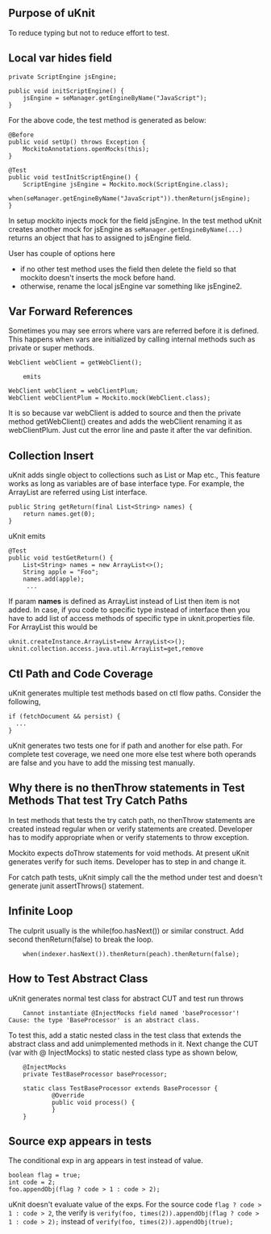 
## Purpose of uKnit

To reduce typing but not to reduce effort to test.

## Local var hides field

	private ScriptEngine jsEngine;
	
	public void initScriptEngine() {
		jsEngine = seManager.getEngineByName("JavaScript");
	}

For the above code, the test method is generated as below:

	@Before
    public void setUp() throws Exception {
        MockitoAnnotations.openMocks(this);
    }

    @Test
    public void testInitScriptEngine() {    
		ScriptEngine jsEngine = Mockito.mock(ScriptEngine.class);
		when(seManager.getEngineByName("JavaScript")).thenReturn(jsEngine);
	}	

In setup mockito injects mock for the field jsEngine. In the test method uKnit creates another mock for jsEngine as `seManager.getEngineByName(...)` returns an object that has to assigned to jsEngine field. 

User has couple of options here

 - if no other test method uses the field then delete the field so that mockito doesn't inserts the mock before hand. 
 - otherwise, rename the local jsEngine var something like jsEngine2.


## Var Forward References 

Sometimes you may see errors where vars are referred before it is defined. This happens when vars are initialized by calling internal methods such as private or super methods. 

    WebClient webClient = getWebClient();

    	emits

    WebClient webClient = webClientPlum;
    WebClient webClientPlum = Mockito.mock(WebClient.class);

It is so because var webClient is added to source and then the private method getWebClient() creates and adds the webClient renaming it as webClientPlum. Just cut the error line and paste it after the var definition.

## Collection Insert

uKnit adds single object to collections such as List or Map etc., This feature works as long as variables are of base interface type. For example, the ArrayList are referred using List interface.

    public String getReturn(final List<String> names) {
        return names.get(0);
    }

uKnit emits

    @Test
    public void testGetReturn() {
        List<String> names = new ArrayList<>();
        String apple = "Foo";
        names.add(apple);
		 ...

If param **names** is defined as ArrayList<String> instead of List<String> then item is not added. In case, if you code to specific type instead of interface then you have to add list of access methods of specific type in uknit.properties file. For ArrayList this would be

	uknit.createInstance.ArrayList=new ArrayList<>();
	uknit.collection.access.java.util.ArrayList=get,remove
	
## Ctl Path and Code Coverage

uKnit generates multiple test methods based on ctl flow paths. Consider the following,

	if (fetchDocument && persist) {
	  ...
	}
	
uKnit generates two tests one for if path and another for else path. For complete test coverage, we need one more else test where both operands are false and you have to add the missing test manually.

## Why there is no thenThrow statements in Test Methods That test Try Catch Paths

In test methods that tests the try catch path, no thenThrow statements are created instead regular when or verify statements are created. Developer has to modify appropriate when or verify statements to throw exception.

Mockito expects doThrow statements for void methods. At present uKnit generates verify for such items. Developer has to step in and change it.

For catch path tests, uKnit simply call the the method under test and doesn't generate junit assertThrows() statement.

## Infinite Loop

The culprit usually is the while(foo.hasNext()) or similar construct. Add second thenReturn(false) to break the loop.

        when(indexer.hasNext()).thenReturn(peach).thenReturn(false);
        
## How to Test Abstract Class

uKnit generates normal test class for abstract CUT and test run throws 

        Cannot instantiate @InjectMocks field named 'baseProcessor'! Cause: the type 'BaseProcessor' is an abstract class.

To test this, add a static nested class in the test class that extends the abstract class and add unimplemented methods in it. Next change the CUT (var with @ InjectMocks) to static nested class type as shown below,

        @InjectMocks
        private TestBaseProcessor baseProcessor;
    
        static class TestBaseProcessor extends BaseProcessor {
                @Override
                public void process() {            
                }
        }
    
## Source exp appears in tests

The conditional exp in arg appears in test instead of value.

	boolean flag = true;
	int code = 2;
	foo.appendObj(flag ? code > 1 : code > 2);

uKnit doesn't evaluate value of the exps. For the source code `flag ? code > 1 : code > 2`,	the verify is `verify(foo, times(2)).appendObj(flag ? code > 1 : code > 2);` instead of `verify(foo, times(2)).appendObj(true);`



 
		 
	
 
